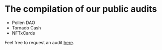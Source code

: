 # The compilation of our public audits

- Pollen DAO
- Tornado Cash
- NFTxCards

Feel free to request an audit [here](https://distributedlab.com/contacts).
